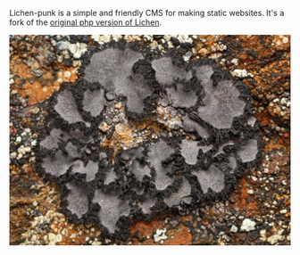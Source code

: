 Lichen-punk is a simple and friendly CMS for making static websites. It's a fork of the [original php version of Lichen](https://lichen.sensorstation.co/unmaintained/).
  

![umbellical lichen](/assets/lichen-umbel.jpg)

<!-- METADATA: -->
<!-- TITLE: LICHEN-PUNK HOME -->
